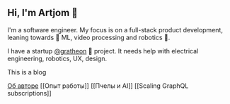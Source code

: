 ## Hi, I'm Artjom 👋

I'm a software engineer. My focus is on a full-stack product development, leaning towards 🔭 ML, video processing and robotics 🤖.

I have a startup [@gratheon](https://github.com/Gratheon/web-app) 🐝 project. It needs help with electrical engineering, robotics, UX, design.

This is a blog

[Об авторе](rus/about/Об%20авторе.md)
[[Опыт работы]]
[[Пчелы и AI]]
[[Scaling GraphQL subscriptions]]
